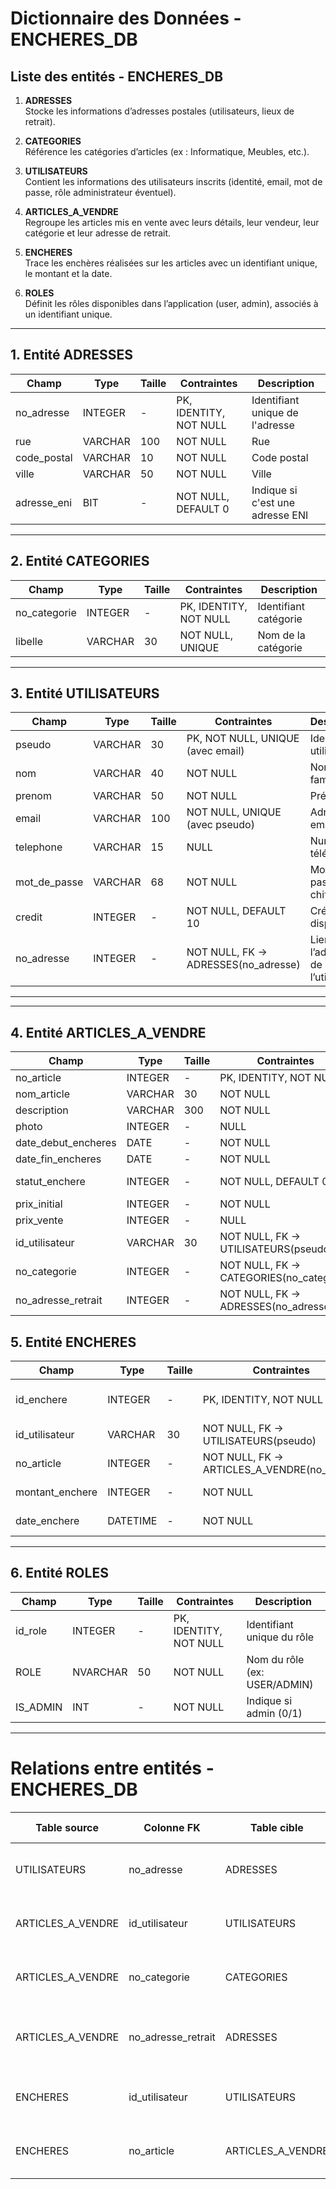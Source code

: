 # Dictionnaire des Données - ENCHERES_DB

## Liste des entités - ENCHERES_DB

1. **ADRESSES**  
   Stocke les informations d’adresses postales (utilisateurs, lieux de retrait).  

2. **CATEGORIES**  
   Référence les catégories d’articles (ex : Informatique, Meubles, etc.).  

3. **UTILISATEURS**  
   Contient les informations des utilisateurs inscrits (identité, email, mot de passe, rôle administrateur éventuel).  

4. **ARTICLES_A_VENDRE**  
   Regroupe les articles mis en vente avec leurs détails, leur vendeur, leur catégorie et leur adresse de retrait.  

5. **ENCHERES**  
   Trace les enchères réalisées sur les articles avec un identifiant unique, le montant et la date.  

6. **ROLES**  
   Définit les rôles disponibles dans l’application (user, admin), associés à un identifiant unique.  

---

## 1. Entité ADRESSES

| Champ        | Type      | Taille | Contraintes                  | Description                          |
|--------------|-----------|--------|------------------------------|--------------------------------------|
| no_adresse   | INTEGER   | -      | PK, IDENTITY, NOT NULL       | Identifiant unique de l'adresse      |
| rue          | VARCHAR   | 100    | NOT NULL                     | Rue                                  |
| code_postal  | VARCHAR   | 10     | NOT NULL                     | Code postal                          |
| ville        | VARCHAR   | 50     | NOT NULL                     | Ville                                |
| adresse_eni  | BIT       | -      | NOT NULL, DEFAULT 0          | Indique si c'est une adresse ENI     |

---

## 2. Entité CATEGORIES

| Champ        | Type    | Taille | Contraintes                  | Description               |
|--------------|---------|--------|------------------------------|---------------------------|
| no_categorie | INTEGER | -      | PK, IDENTITY, NOT NULL       | Identifiant catégorie     |
| libelle      | VARCHAR | 30     | NOT NULL, UNIQUE             | Nom de la catégorie       |

---

## 3. Entité UTILISATEURS

| Champ         | Type    | Taille | Contraintes                            | Description                       |
|---------------|---------|--------|----------------------------------------|-----------------------------------|
| pseudo        | VARCHAR | 30     | PK, NOT NULL, UNIQUE (avec email)      | Identifiant utilisateur           |
| nom           | VARCHAR | 40     | NOT NULL                               | Nom de famille                    |
| prenom        | VARCHAR | 50     | NOT NULL                               | Prénom                            |
| email         | VARCHAR | 100    | NOT NULL, UNIQUE (avec pseudo)         | Adresse email                     |
| telephone     | VARCHAR | 15     | NULL                                   | Numéro de téléphone               |
| mot_de_passe  | VARCHAR | 68     | NOT NULL                               | Mot de passe chiffré              |
| credit        | INTEGER | -      | NOT NULL, DEFAULT 10                   | Crédits disponibles               |
| no_adresse    | INTEGER | -      | NOT NULL, FK → ADRESSES(no_adresse)    | Lien vers l’adresse de l’utilisateur |

---

---

## 4. Entité ARTICLES_A_VENDRE

| Champ              | Type    | Taille | Contraintes                                    | Description                          |
|--------------------|---------|--------|------------------------------------------------|--------------------------------------|
| no_article         | INTEGER | -      | PK, IDENTITY, NOT NULL                         | Identifiant de l’article             |
| nom_article        | VARCHAR | 30     | NOT NULL                                       | Nom de l’article                      |
| description        | VARCHAR | 300    | NOT NULL                                       | Description détaillée                 |
| photo              | INTEGER | -      | NULL                                           | Identifiant photo (optionnel)         |
| date_debut_encheres| DATE    | -      | NOT NULL                                       | Date de début de l’enchère           |
| date_fin_encheres  | DATE    | -      | NOT NULL                                       | Date de fin de l’enchère             |
| statut_enchere     | INTEGER | -      | NOT NULL, DEFAULT 0                            | Statut (0=pas commencée,1=active,2=clôturée,3=livrée,100=annulée) |
| prix_initial       | INTEGER | -      | NOT NULL                                       | Prix de départ                        |
| prix_vente         | INTEGER | -      | NULL                                           | Prix final (si vendu)                 |
| id_utilisateur     | VARCHAR | 30     | NOT NULL, FK → UTILISATEURS(pseudo)            | Utilisateur vendeur                   |
| no_categorie       | INTEGER | -      | NOT NULL, FK → CATEGORIES(no_categorie)        | Catégorie de l’article                |
| no_adresse_retrait | INTEGER | -      | NOT NULL, FK → ADRESSES(no_adresse)            | Adresse de retrait de l’article       |

## 5. Entité ENCHERES

| Champ           | Type     | Taille | Contraintes                                              | Description                  |
|-----------------|----------|--------|----------------------------------------------------------|------------------------------|
| id_enchere      | INTEGER  | -      | PK, IDENTITY, NOT NULL                                   | Identifiant unique de l’enchère |
| id_utilisateur  | VARCHAR  | 30     | NOT NULL, FK → UTILISATEURS(pseudo)                      | Utilisateur enchérisseur     |
| no_article      | INTEGER  | -      | NOT NULL, FK → ARTICLES_A_VENDRE(no_article)             | Article concerné             |
| montant_enchere | INTEGER  | -      | NOT NULL                                                 | Montant de l’enchère         |
| date_enchere    | DATETIME | -      | NOT NULL                                                 | Date de l’enchère            |

---

## 6. Entité ROLES

| Champ    | Type     | Taille | Contraintes            | Description                 |
|----------|----------|--------|------------------------|-----------------------------|
| id_role  | INTEGER  | -      | PK, IDENTITY, NOT NULL | Identifiant unique du rôle  |
| ROLE     | NVARCHAR | 50     | NOT NULL               | Nom du rôle (ex: USER/ADMIN)|
| IS_ADMIN | INT      | -      | NOT NULL               | Indique si admin (0/1)      |


---

# Relations entre entités - ENCHERES_DB

| Table source        | Colonne FK          | Table cible      | Colonne PK      | Type de relation       |
|---------------------|---------------------|------------------|-----------------|------------------------|
| UTILISATEURS        | no_adresse          | ADRESSES         | no_adresse      | Plusieurs utilisateurs → une adresse |
| ARTICLES_A_VENDRE   | id_utilisateur      | UTILISATEURS     | pseudo          | Plusieurs articles → un utilisateur  |
| ARTICLES_A_VENDRE   | no_categorie        | CATEGORIES       | no_categorie    | Plusieurs articles → une catégorie   |
| ARTICLES_A_VENDRE   | no_adresse_retrait  | ADRESSES         | no_adresse      | Plusieurs articles → une adresse de retrait |
| ENCHERES            | id_utilisateur      | UTILISATEURS     | pseudo          | Plusieurs enchères → un utilisateur  |
| ENCHERES            | no_article          | ARTICLES_A_VENDRE| no_article      | Plusieurs enchères → un article      |
